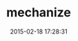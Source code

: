 ---
layout: post
title:  "mechanize"
repo:   "sparklemotion/mechanize"
date:   2015-02-18 17:28:31
gemurl: http://mechanize.rubyforge.org
---